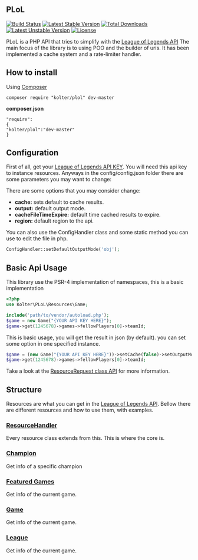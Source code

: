  PLoL
-------------
[![Build Status](https://travis-ci.org/Ozumas7/plol.svg?branch=master)](https://travis-ci.org/Ozumas7/plol)
[![Latest Stable Version](https://poser.pugx.org/kolter/plol/v/stable)](https://packagist.org/packages/kolter/plol) [![Total Downloads](https://poser.pugx.org/kolter/plol/downloads)](https://packagist.org/packages/kolter/plol) [![Latest Unstable Version](https://poser.pugx.org/kolter/plol/v/unstable)](https://packagist.org/packages/kolter/plol) [![License](https://poser.pugx.org/kolter/plol/license)](https://packagist.org/packages/kolter/plol)

PLoL is a PHP API that tries to simplify with the                [League of Legends API](https://developer.riotgames.com)
The main focus of the library is to using POO and the builder of uris. 
It has been implemented a cache system and a rate-limiter handler.



How to install
-------------
Using [Composer](https://getcomposer.org/) 


``` 
composer require "kolter/plol" dev-master
```
**composer.json**

```
"require":
{
"kolter/plol":"dev-master"
}
```


Configuration
-------------


First of all, get your [League of Legends API KEY](https://developer.riotgames.com/). You will need this api key to instance resources.
Anyways in the config/config.json folder there are some parameters you may want to change:


There are some options that you may consider change:

- **cache:** sets default to cache results.
- **output:** default output mode.
-  **cacheFileTimeExpire:** default time cached results to expire.
-   **region:** default region to the api.

You can also use the ConfigHandler class and some static method you can use to edit the file in php.

``` php
ConfigHandler::setDefaultOutputMode('obj');

```

Basic Api Usage
-------------
This library use the PSR-4 implementation of namespaces, this is a basic implementation
``` php
<?php
use Kolter\PLoL\Resources\Game;

include('path/to/vendor/autoload.php');
$game = new Game("{YOUR API KEY HERE}");
$game->get(1245678)->games->fellowPlayers[0]->teamId;
```
This is basic usage, you will get the result in json (by default). you can set some option in one specified instance.

``` php
$game = (new Game("{YOUR API KEY HERE}"))->setCache(false)->setOutputMode('obj');
$game->get(1245678)->games->fellowPlayers[0]->teamId;
```
Take a look at the [ResourceRequest class API](docs/ResourceRequest) for more information.

Structure
-------------
Resources are what you can get in the [League of Legends API](https://developer.riotgames.com/api/).
Bellow there are different resources and how to use them, with examples.

### [ResourceHandler](docs/ResourceHandler.md)
Every resource class extends from this. This is where the core is. 

### [Champion](docs/Champion.md)
Get info of a specific champion

### [Featured Games](docs/FeaturedGames.md)
Get info of the current game.

### [Game](docs/Game.md)
Get info of the current game.

### [League](docs/League.md)
Get info of the current game.


